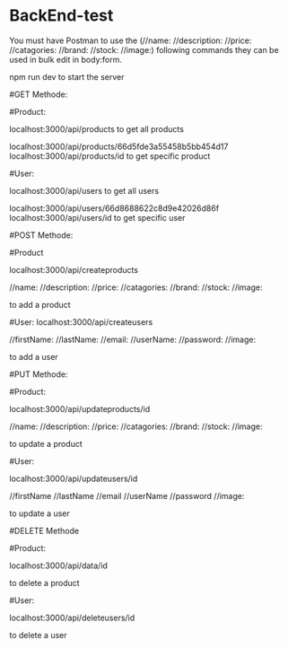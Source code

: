 # BackEnd-test

You must have Postman to use the (//name:
//description:
//price:
//catagories:
//brand:
//stock:
//image:) following commands they can be used in bulk edit in body:form.


npm run dev
to start the server

#GET Methode:

#Product:

localhost:3000/api/products
to get all products

localhost:3000/api/products/66d5fde3a55458b5bb454d17
localhost:3000/api/products/id
to get specific product

#User:

localhost:3000/api/users
to get all users

localhost:3000/api/users/66d8688622c8d9e42026d86f
localhost:3000/api/users/id
to get specific user

#POST Methode:

#Product

localhost:3000/api/createproducts

//name:
//description:
//price:
//catagories:
//brand:
//stock:
//image:

to add a product

#User:
localhost:3000/api/createusers

//firstName:
//lastName:
//email:
//userName:
//password:
//image:

to add a user

#PUT Methode:

#Product:

localhost:3000/api/updateproducts/id

//name:
//description:
//price:
//catagories:
//brand:
//stock:
//image:

to update a product

#User:

localhost:3000/api/updateusers/id

//firstName
//lastName
//email
//userName
//password
//image:

to update a user

#DELETE Methode

#Product:

localhost:3000/api/data/id

to delete a product

#User:

localhost:3000/api/deleteusers/id

to delete a user


